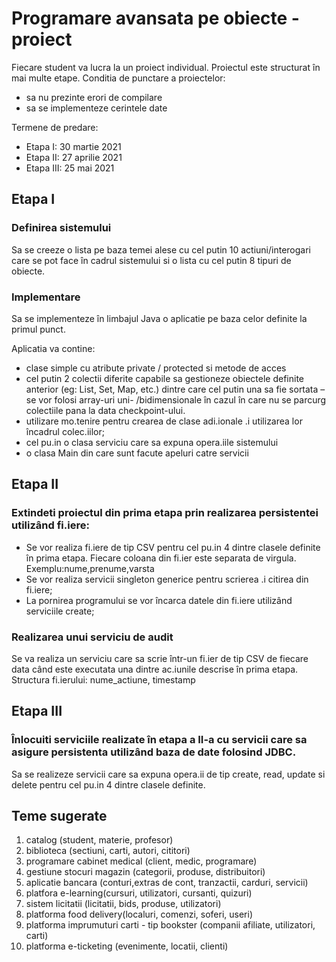# Programare avansata pe obiecte - proiect 

Fiecare student va lucra la un proiect individual. Proiectul este structurat în mai multe etape. Conditia de punctare a proiectelor: 

* sa nu prezinte erori de compilare 
* sa se implementeze cerintele date 

Termene de predare: 

* Etapa I: 30 martie 2021 
* Etapa II: 27 aprilie 2021 
* Etapa III: 25 mai 2021

## Etapa I

### Definirea sistemului 

Sa se creeze o lista pe baza temei alese cu cel putin 10 actiuni/interogari care se pot face în cadrul sistemului si o lista cu cel putin 8 tipuri de obiecte.

### Implementare 

Sa se implementeze în limbajul Java o aplicatie pe baza celor definite la primul punct. 

Aplicatia va contine: 

* clase simple cu atribute private / protected si metode de acces 
* cel putin 2 colectii diferite capabile sa gestioneze obiectele definite anterior (eg: List, Set, Map, etc.) dintre care cel putin una sa fie sortata – se vor folosi array-uri uni- /bidimensionale în cazul în care nu se parcurg colectiile pana la data checkpoint-ului. 
* utilizare mo.tenire pentru crearea de clase adi.ionale .i utilizarea lor încadrul colec.iilor; 
* cel pu.in o clasa serviciu care sa expuna opera.iile sistemului 
* o clasa Main din care sunt facute apeluri catre servicii

## Etapa II

### Extindeti proiectul din prima etapa prin realizarea persistentei utilizând fi.iere: 

* Se vor realiza fi.iere de tip CSV pentru cel pu.in 4 dintre clasele definite în prima etapa. Fiecare coloana din fi.ier este separata de virgula. Exemplu:nume,prenume,varsta 
* Se vor realiza servicii singleton generice pentru scrierea .i citirea din fi.iere; 
* La pornirea programului se vor încarca datele din fi.iere utilizând serviciile create;

### Realizarea unui serviciu de audit 

Se va realiza un serviciu care sa scrie într-un fi.ier de tip CSV de fiecare data când este executata una dintre ac.iunile descrise în prima etapa. Structura fi.ierului: nume_actiune, timestamp

## Etapa III 

### Înlocuiti serviciile realizate în etapa a II-a cu servicii care sa asigure persistenta utilizând baza de date folosind JDBC. 

Sa se realizeze servicii care sa expuna opera.ii de tip create, read, update si delete pentru cel pu.in 4 dintre clasele definite.

## Teme sugerate

1) catalog (student, materie, profesor)
2) biblioteca (sectiuni, carti, autori, cititori)
3) programare cabinet medical (client, medic, programare)
4) gestiune stocuri magazin (categorii, produse, distribuitori)
5) aplicatie bancara (conturi,extras de cont, tranzactii, carduri, servicii)
6) platfora e-learning(cursuri, utilizatori, cursanti, quizuri)
7) sistem licitatii (licitatii, bids, produse, utilizatori)
8) platforma food delivery(localuri, comenzi, soferi, useri)
9) platforma imprumuturi carti - tip bookster (companii afiliate, utilizatori, carti)
10) platforma e-ticketing (evenimente, locatii, clienti)